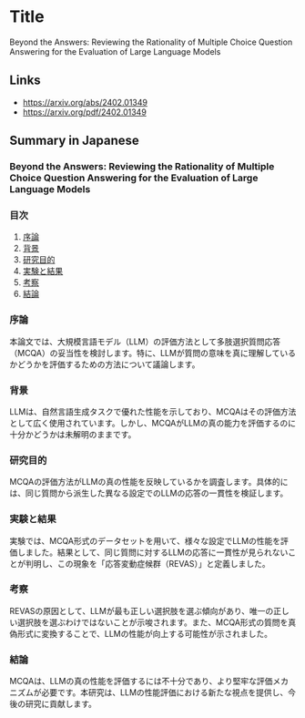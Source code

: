 # Title
Beyond the Answers: Reviewing the Rationality of Multiple Choice Question Answering for the Evaluation of Large Language Models

## Links
- https://arxiv.org/abs/2402.01349
- https://arxiv.org/pdf/2402.01349

## Summary in Japanese
### Beyond the Answers: Reviewing the Rationality of Multiple Choice Question Answering for the Evaluation of Large Language Models

### 目次
1. [序論](#序論)
2. [背景](#背景)
3. [研究目的](#研究目的)
4. [実験と結果](#実験と結果)
5. [考察](#考察)
6. [結論](#結論)

### 序論
本論文では、大規模言語モデル（LLM）の評価方法として多肢選択質問応答（MCQA）の妥当性を検討します。特に、LLMが質問の意味を真に理解しているかどうかを評価するための方法について議論します。

### 背景
LLMは、自然言語生成タスクで優れた性能を示しており、MCQAはその評価方法として広く使用されています。しかし、MCQAがLLMの真の能力を評価するのに十分かどうかは未解明のままです。

### 研究目的
MCQAの評価方法がLLMの真の性能を反映しているかを調査します。具体的には、同じ質問から派生した異なる設定でのLLMの応答の一貫性を検証します。

### 実験と結果
実験では、MCQA形式のデータセットを用いて、様々な設定でLLMの性能を評価しました。結果として、同じ質問に対するLLMの応答に一貫性が見られないことが判明し、この現象を「応答変動症候群（REVAS）」と定義しました。

### 考察
REVASの原因として、LLMが最も正しい選択肢を選ぶ傾向があり、唯一の正しい選択肢を選ぶわけではないことが示唆されます。また、MCQA形式の質問を真偽形式に変換することで、LLMの性能が向上する可能性が示されました。

### 結論
MCQAは、LLMの真の性能を評価するには不十分であり、より堅牢な評価メカニズムが必要です。本研究は、LLMの性能評価における新たな視点を提供し、今後の研究に貢献します。
